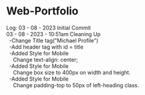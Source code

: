 # Web-Portfolio
Log:
03 - 08 - 2023 Initial Commit<br />
03 - 08 - 2023 - 10:51am Cleaning Up<br />
    &nbsp; -Change Title tag("Michael Profile")<br />
    &nbsp; -Add header tag with id = title<br />
    &nbsp; -Added Style for Mobile<br />
        &emsp; Change text-align: center;<br />
    &nbsp; -Added Style for Mobile<br />
        &emsp; Change box size to 400px on width and height.<br />
    &nbsp; -Added Style for Mobile<br />
        &emsp; Change padding-top to 50px of left-heading class.<br />
